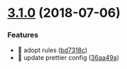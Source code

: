 <a name="3.1.0"></a>
# [3.1.0](https://github.com/ThreadsStyling/tslint/compare/v3.0.0...v3.1.0) (2018-07-06)


### Features

* 🎸 adopt rules ([bd7318c](https://github.com/ThreadsStyling/tslint/commit/bd7318c))
* 🎸 update prettier config ([36aa49a](https://github.com/ThreadsStyling/tslint/commit/36aa49a))
